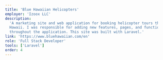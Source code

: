 ```yaml
---
title: 'Blue Hawaiian Helicopters'
employer: 'Izoox LLC'
description:
  'A marketing site and web application for booking helicopter tours throughout
  Hawaii. I was responsible for adding new features, pages, and functionality
  throughout the application. This site was built with Laravel.'
link: 'https://www.bluehawaiian.com/en'
role: 'Full Stack Developer'
tools: ['Laravel']
order: 4
---
```

